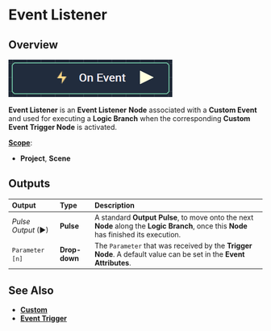 # Event Listener

## Overview

![The Event Listener Node.](../../../.gitbook/assets/oneventnode.png)

**Event Listener** is an **Event Listener** **Node** associated with a **Custom Event** and used for executing a **Logic Branch** when the corresponding **Custom Event Trigger Node** is activated.

[**Scope**](../overview.md#scopes):
*  **Project**, **Scene**

## Outputs

| Output | Type | Description |
| :--- | :--- | :--- |
| _Pulse Output_ \(►\) | **Pulse** | A standard **Output Pulse**, to move onto the next **Node** along the **Logic Branch**, once this **Node** has finished its execution. |
| `Parameter [n]` | **Drop-down** | The `Parameter` that was received by the **Trigger Node**. A default value can be set in the **Event** **Attributes**. |

## See Also

* [**Custom**](./)
* [**Event Trigger**](event-trigger.md)

